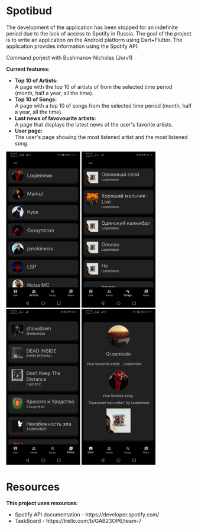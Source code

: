 ﻿# Spotibud

<p align="left">
The development of the application has been stopped for an indefinite period due to the lack of access to Spotify in Russia. The goal of the project is to write an application on the Android platform using Dart+Flutter. The application provides information using the Spotify API.
<p align="left">
Command porject with Bushmanov Nicholas (Jurv1)


<b> Current features:</b></br>
<ul>
<li><b>Top 10 of Artists: </b></br>
A page with the top 10 of artists of from the selected time period (month, half a year, all the time).
<li><b>Top 10 of Songs: </b></br>
A page with a top 10 of songs from the selected time period (month, half a year, all the time).
<li><b>Last news of favovourite artists: </b></br>
A page that displays the latest news of the user's favorite artists.
<li><b>User page: </b></br> 
The user's page showing the most listened artist and the most listened song.
</ul>

</p> <p align="left">
<img src="spotibud/assets/images/p1.jpg" alt="application" width="200" />
<img src="spotibud/assets/images/p2.jpg" alt="application" width="200" />
<img src="spotibud/assets/images/p3.jpg" alt="application" width="200" />
<img src="spotibud/assets/images/p4.jpg" alt="application" width="200" />
<p>

# Resources
<b>This project uses resources:</b>
<ul>
<li>Spotify API documentation - https://developer.spotify.com/</li>
<li>TaskBoard - https://trello.com/b/GAB23OP6/team-7 </li>
</ul>
